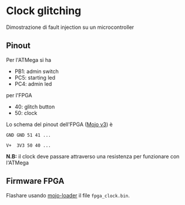 # Clock glitching

Dimostrazione di fault injection su un microcontroller

## Pinout

Per l'ATMega si ha

 - PB1: admin switch
 - PC5: starting led
 - PC4: admin led

per l'FPGA

 - 40: glitch button
 - 50: clock

Lo schema del pinout dell'FPGA ([Mojo v3](https://embeddedmicro.com/mojo-v3.html)) è

```
GND GND 51 41 ...

V+  3V3 50 40 ...
```

**N.B:** il clock deve passare attraverso una resistenza
per funzionare con l'ATMega

## Firmware FPGA

Flashare usando [mojo-loader](https://github.com/embmicro/mojo-loader) il file ``fpga_clock.bin``.
